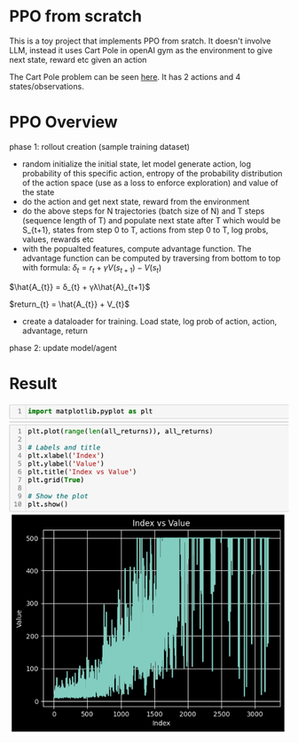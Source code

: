 # PPO from scratch
This is a toy project that implements PPO from sratch. It doesn't involve LLM, instead it uses Cart Pole in openAI gym as the environment to give next state, reward etc given an action

The Cart Pole problem can be seen [here](https://gymnasium.farama.org/environments/classic_control/cart_pole/). It has 2 actions and 4 states/observations.

# PPO Overview

phase 1: rollout creation (sample training dataset)

- random initialize the initial state, let model generate action, log probability of this specific action, entropy of the probability distribution of the action space (use as a loss to enforce exploration) and value of the state
- do the action and get next state, reward from the environment
- do the above steps for N trajectories (batch size of N) and T steps (sequence length of T) and populate next state after T which would be S_{t+1}, states from step 0 to T, actions from step 0 to T, log probs, values, rewards etc
- with the popualted features, compute advantage function. The advantage function can be computed by traversing from bottom to top with formula:
$δ_{t} = r_{t} + γV(s_{t+1}) - V(s_{t})$

$\hat{A_{t}} = δ_{t} + γλ\hat{A}_{t+1}$

$return_{t} = \hat{A_{t}} + V_{t}$
- create a dataloader for training. Load state, log prob of action, action, advantage, return

phase 2: update model/agent


# Result
![step vs return](img/step_vs_return.png)

